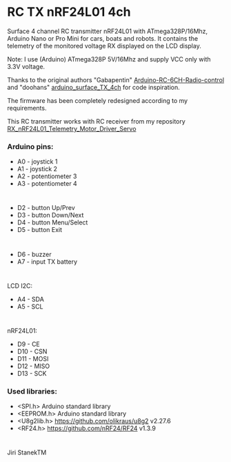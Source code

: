 # RC TX nRF24L01 4ch
Surface 4 channel RC transmitter nRF24L01 with ATmega328P/16Mhz, Arduino Nano or Pro Mini for cars, boats and robots. 
It contains the telemetry of the monitored voltage RX displayed on the LCD display.

Note: I use (Arduino) ATmega328P 5V/16Mhz and supply VCC only with 3.3V voltage. 
  
Thanks to the original authors "Gabapentin" [Arduino-RC-6CH-Radio-control](https://github.com/Gabapentin/Arduino-RC-6CH-Radio-control) 
and "doohans" [arduino_surface_TX_4ch](https://github.com/doohans/arduino_surface_TX_4ch)
for code inspiration.

The firmware has been completely redesigned according to my requirements. 

This RC transmitter works with RC receiver from my repository [RX_nRF24L01_Telemetry_Motor_Driver_Servo](https://github.com/stanekTM/RX_nRF24L01_Telemetry_Motor_Driver_Servo)

### Arduino pins:
* A0 - joystick 1
* A1 - joystick 2
* A2 - potentiometer 3
* A3 - potentiometer 4
#
* D2 - button Up/Prev
* D3 - button Down/Next
* D4 - button Menu/Select
* D5 - button Exit
# 
* D6 - buzzer
* A7 - input TX battery
#
LCD I2C:
* A4 - SDA
* A5 - SCL
#
nRF24L01:
* D9  - CE
* D10 - CSN
* D11 - MOSI
* D12 - MISO
* D13 - SCK

### Used libraries:
* <SPI.h>     Arduino standard library
* <EEPROM.h>  Arduino standard library
* <U8g2lib.h> https://github.com/olikraus/u8g2 v2.27.6
* <RF24.h>    https://github.com/nRF24/RF24 v1.3.9
#
Jiri StanekTM
